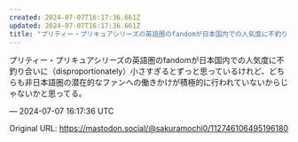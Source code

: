 ```yaml
---
created: 2024-07-07T16:17:36.661Z
updated: 2024-07-07T16:17:36.661Z
title: "プリティー・プリキュアシリーズの英語圏のfandomが日本国内での人気度に不釣り[...]"
---
```


<p>プリティー・プリキュアシリーズの英語圏のfandomが日本国内での人気度に不釣り合いに（disproportionately）小さすぎるとずっと思っているけれど、どちらも非日本語圏の潜在的なファンへの働きかけが積極的に行われていないからじゃないかと思ってる。</p>

&mdash; 2024-07-07 16:17:36 UTC

Original URL: https://mastodon.social/@sakuramochi0/112746106495196180
